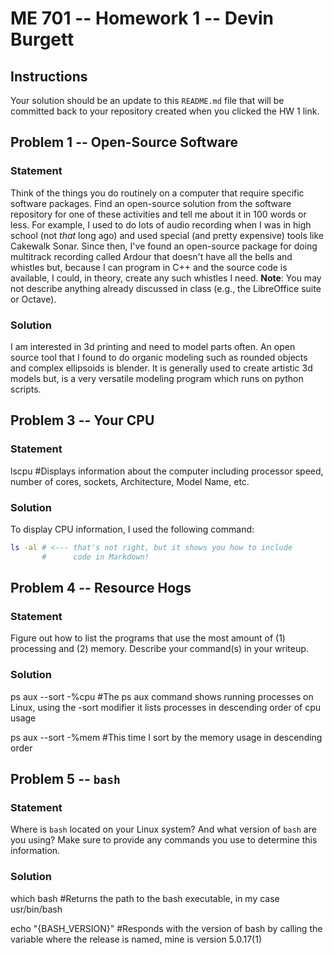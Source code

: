 # ME 701 -- Homework 1 -- Devin Burgett

## Instructions

Your solution should be an update to this `README.md` file that will be
committed back to your repository created when you clicked the HW 1 link.

## Problem 1 -- Open-Source Software

### Statement

Think of the things you do routinely on a computer that require
specific software packages.  Find an
open-source solution from the software repository
for one of these activities and tell me about it in 100 words or less.
For example, I used to do lots of audio recording when I was in
high school (not *that* long ago) and used special (and
pretty expensive) tools like
Cakewalk Sonar.  Since then, I've found an
open-source package for doing multitrack
recording called Ardour that doesn't have all the bells and
whistles but, because I can program in C++ and the
source code is available, I could, in theory,
create any such whistles I need.  **Note**: You may not
describe anything already discussed in class (e.g., the LibreOffice suite
or Octave).

### Solution

I am interested in 3d printing and need to model parts often. An open source tool that I found to do organic modeling such as rounded objects and complex ellipsoids is blender. It is generally used to create artistic 3d models but, is a very versatile modeling program which runs on python scripts.


## Problem 3 -- Your CPU

### Statement

lscpu #Displays information about the computer including processor speed, number of cores, sockets, Architecture, Model Name, etc.


### Solution

To display CPU information, I used the following command:

```bash
ls -al # <--- that's not right, but it shows you how to include
       #      code in Markdown!
```

## Problem 4 -- Resource Hogs

### Statement

Figure out how to list the programs that use the most
amount of (1) processing and (2) memory.  Describe your command(s)
in your writeup.

### Solution

ps aux --sort -%cpu #The ps aux command shows running processes on Linux, using the -sort modifier it lists processes in descending order of cpu usage

ps aux --sort -%mem #This time I sort by the memory usage in descending order


## Problem 5 -- `bash`

### Statement

Where is `bash` located on your Linux system?  And what version of
`bash` are you using?  Make sure to provide any commands you use to
determine this information.

### Solution

which bash #Returns the path to the bash executable, in my case usr/bin/bash

echo "{BASH_VERSION}" #Responds with the version of bash by calling the variable where the release is named, mine is version 5.0.17(1)
